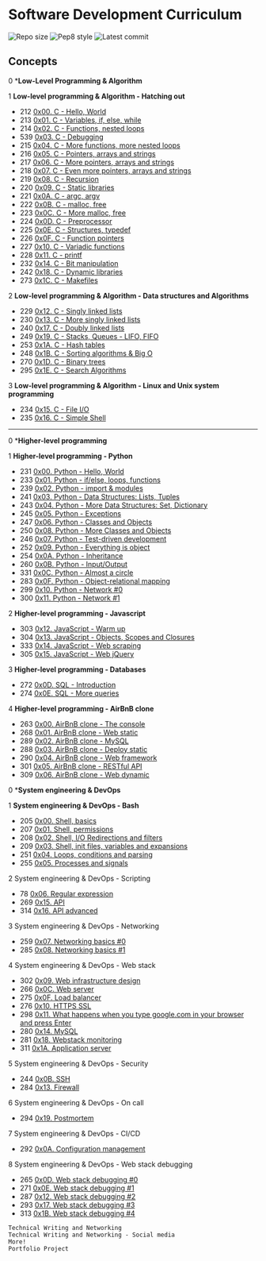 # Software Development Curriculum

![Repo size](https://img.shields.io/github/repo-size/AsuweRich/S.E_Bounty)
![Pep8 style](https://img.shields.io/badge/PEP8-style%20guide-purple?style=round-square)
![Latest commit](https://img.shields.io/github/last-commit/AsuweRich/S.E_Bounty/main?style=round-square)

## Concepts

0 ***Low-Level Programming & Algorithm**

1 **Low-level programming & Algorithm - Hatching out**
  -   212 [0x00. C - Hello, World](https://github.com/AsuweRich/S.E_Bounty/tree/main/alx-low_level_programming/0x00-hello_world)
  -   213 [0x01. C - Variables, if, else, while](https://github.com/AsuweRich/S.E_Bounty/tree/main/alx-low_level_programming/0x01-variables_if_else_while)
  -   214 [0x02. C - Functions, nested loops](https://github.com/AsuweRich/S.E_Bounty/tree/main/alx-low_level_programming/0x02-functions_nested_loops)
  -   539 [0x03. C - Debugging](https://github.com/AsuweRich/S.E_Bounty/tree/main/alx-low_level_programming/0x03-debugging)
  -   215 [0x04. C - More functions, more nested loops](https://github.com/AsuweRich/S.E_Bounty/tree/main/alx-low_level_programming/0x04-more_functions_nested_loops)
  -   216 [0x05. C - Pointers, arrays and strings](https://github.com/AsuweRich/S.E_Bounty/tree/main/alx-low_level_programming/0x05-pointers_arrays_strings)
  -   217 [0x06. C - More pointers, arrays and strings](https://github.com/AsuweRich/S.E_Bounty/tree/main/alx-low_level_programming/0x06-pointers_arrays_strings)
  -   218 [0x07. C - Even more pointers, arrays and strings](https://github.com/AsuweRich/S.E_Bounty/tree/main/alx-low_level_programming/0x07-pointers_arrays_strings)
  -   219 [0x08. C - Recursion](https://github.com/AsuweRich/S.E_Bounty/tree/main/alx-low_level_programming/0x08-recursion)
  -   220 [0x09. C - Static libraries](https://github.com/AsuweRich/S.E_Bounty/tree/main/alx-low_level_programming/0x09-static_libraries)
  -   221 [0x0A. C - argc, argv](https://github.com/AsuweRich/S.E_Bounty/tree/main/alx-low_level_programming/0x0A-argc_argv)
  -   222 [0x0B. C - malloc, free](https://github.com/AsuweRich/S.E_Bounty/tree/main/alx-low_level_programming/0x0B-malloc_free)
  -   223 [0x0C. C - More malloc, free](https://github.com/AsuweRich/S.E_Bounty/tree/main/alx-low_level_programming/0x0C-more_malloc_free)
  -   224 [0x0D. C - Preprocessor](https://github.com/AsuweRich/S.E_Bounty/tree/main/alx-low_level_programming/0x0D-preprocessor)
  -   225 [0x0E. C - Structures, typedef](https://github.com/AsuweRich/S.E_Bounty/tree/main/alx-low_level_programming/0x0E-structures_typedef)
  -   226 [0x0F. C - Function pointers](https://github.com/AsuweRich/S.E_Bounty/tree/main/alx-low_level_programming/0x0F-function_pointers)
  -   227 [0x10. C - Variadic functions](https://github.com/AsuweRich/S.E_Bounty/tree/main/alx-low_level_programming/0x10-variadic_functions)
  -   228 [0x11. C - printf](https://github.com/AsuweRich/S.E_Bounty/tree/main/printf)
  -   232 [0x14. C - Bit manipulation](https://github.com/AsuweRich/S.E_Bounty/tree/main/alx-low_level_programming/0x14-bit_manipulation)
  -   242 [0x18. C - Dynamic libraries](https://github.com/AsuweRich/S.E_Bounty/tree/main/alx-low_level_programming/0x18-dynamic_libraries)
  -   273 [0x1C. C - Makefiles](https://github.com/AsuweRich/S.E_Bounty/tree/main/alx-low_level_programming/0x1C-makefiles)
  
  
2 **Low-level programming & Algorithm - Data structures and Algorithms**
  -   229 [0x12. C - Singly linked lists](https://github.com/AsuweRich/S.E_Bounty/tree/main/alx-low_level_programming/0x12-singly_linked_lists)
  -   230 [0x13. C - More singly linked lists](https://github.com/AsuweRich/S.E_Bounty/tree/main/alx-low_level_programming/0x13-more_singly_linked_lists)
  -   240 [0x17. C - Doubly linked lists](https://github.com/AsuweRich/S.E_Bounty/tree/main/alx-low_level_programming/0x17-doubly_linked_lists)
  -   249 [0x19. C - Stacks, Queues - LIFO, FIFO](https://github.com/AsuweRich/S.E_Bounty/tree/main/monty)
  -   253 [0x1A. C - Hash tables](https://github.com/AsuweRich/S.E_Bounty/tree/main/alx-low_level_programming/0x1A-hash_tables)
  -   248 [0x1B. C - Sorting algorithms & Big O](https://github.com/AsuweRich/S.E_Bounty/tree/main/sorting_algorithms)
  -   270 [0x1D. C - Binary trees](https://github.com/AsuweRich/S.E_Bounty/tree/main/binary_trees)
  -   295 [0x1E. C - Search Algorithms](https://github.com/AsuweRich/S.E_Bounty/tree/main/alx-low_level_programming/0x1E-search_algorithms)
  
  
3 **Low-level programming & Algorithm - Linux and Unix system programming**
  -   234 [0x15. C - File I/O](https://github.com/AsuweRich/S.E_Bounty/tree/main/alx-low_level_programming/0x15-file_io)
  -   235 [0x16. C - Simple Shell](https://github.com/AsuweRich/S.E_Bounty/tree/main/simple_shell)

---

0 ***Higher-level programming**

1 **Higher-level programming - Python**
  -   231 [0x00. Python - Hello, World](https://github.com/AsuweRich/S.E_Bounty/tree/main/alx-higher_level_programming/0x00-python-hello_world)
  -   233 [0x01. Python - if/else, loops, functions](https://github.com/AsuweRich/S.E_Bounty/tree/main/alx-higher_level_programming/0x01-python-if_else_loops_functions)
  -   239 [0x02. Python - import & modules](https://github.com/AsuweRich/S.E_Bounty/tree/main/alx-higher_level_programming/0x02-python-import_modules)
  -   241 [0x03. Python - Data Structures: Lists, Tuples](https://github.com/AsuweRich/S.E_Bounty/tree/main/alx-higher_level_programming/0x03-python-data_structures)
  -   243 [0x04. Python - More Data Structures: Set, Dictionary](https://github.com/AsuweRich/S.E_Bounty/tree/main/alx-higher_level_programming/0x04-python-more_data_structures)
  -   245 [0x05. Python - Exceptions](https://github.com/AsuweRich/S.E_Bounty/tree/main/alx-higher_level_programming/0x05-python-exceptions)
  -   247 [0x06. Python - Classes and Objects](https://github.com/AsuweRich/S.E_Bounty/tree/main/alx-higher_level_programming/0x06-python-classes)
  -   250 [0x08. Python - More Classes and Objects](https://github.com/AsuweRich/S.E_Bounty/tree/main/alx-higher_level_programming/0x08-python-more_classes)
  -   246 [0x07. Python - Test-driven development](https://github.com/AsuweRich/S.E_Bounty/tree/main/alx-higher_level_programming/0x07-python-test_driven_development)
  -   252 [0x09. Python - Everything is object](https://github.com/AsuweRich/S.E_Bounty/tree/main/alx-higher_level_programming/0x09-python-everything_is_object)
  -   254 [0x0A. Python - Inheritance](https://github.com/AsuweRich/S.E_Bounty/tree/main/alx-higher_level_programming/0x0A-python-inheritance)
  -   260 [0x0B. Python - Input/Output](https://github.com/AsuweRich/S.E_Bounty/tree/main/alx-higher_level_programming/0x0B-python-input_output)
  -   331 [0x0C. Python - Almost a circle](https://github.com/AsuweRich/S.E_Bounty/tree/main/alx-higher_level_programming/0x0C-python-almost_a_circle)
  -   283 [0x0F. Python - Object-relational mapping](https://github.com/AsuweRich/S.E_Bounty/tree/main/alx-higher_level_programming/0x0F-python-object_relational_mapping)
  -   299 [0x10. Python - Network #0](https://github.com/AsuweRich/S.E_Bounty/tree/main/alx-higher_level_programming/0x10-python-network_0)
  -   300 [0x11. Python - Network #1](https://github.com/AsuweRich/S.E_Bounty/tree/main/alx-higher_level_programming/0x11-python-network_1)


2 **Higher-level programming - Javascript**
  -   303 [0x12. JavaScript - Warm up](https://github.com/AsuweRich/S.E_Bounty/tree/main/alx-higher_level_programming/0x12-javascript-warm_up)
  -   304 [0x13. JavaScript - Objects, Scopes and Closures](https://github.com/AsuweRich/S.E_Bounty/tree/main/alx-higher_level_programming/0x13-javascript_objects_scopes_closures)
  -   333 [0x14. JavaScript - Web scraping](https://github.com/AsuweRich/S.E_Bounty/tree/main/alx-higher_level_programming/0x14-javascript-web_scraping)
  -   305 [0x15. JavaScript - Web jQuery](https://github.com/AsuweRich/S.E_Bounty/tree/main/alx-higher_level_programming/0x15-javascript-web_jquery)


3 **Higher-level programming - Databases**
  -   272 [0x0D. SQL - Introduction](https://github.com/AsuweRich/S.E_Bounty/tree/main/alx-higher_level_programming/0x0D-SQL_introduction)
  -   274 [0x0E. SQL - More queries](https://github.com/AsuweRich/S.E_Bounty/tree/main/alx-higher_level_programming/0x0E-SQL_more_queries)


4 **Higher-level programming - AirBnB clone**
  -   263 [0x00. AirBnB clone - The console](https://github.com/AsuweRich/S.E_Bounty/tree/main/AirBnB_clone)
  -   268 [0x01. AirBnB clone - Web static](https://github.com/AsuweRich/S.E_Bounty/tree/main/AirBnB_clone/web_static)
  -   289 [0x02. AirBnB clone - MySQL](https://github.com/AsuweRich/S.E_Bounty/tree/main/AirBnB_clone_v2)
  -   288 [0x03. AirBnB clone - Deploy static](https://github.com/AsuweRich/S.E_Bounty/tree/main/AirBnB_clone_v2)
  -   290 [0x04. AirBnB clone - Web framework](https://github.com/AsuweRich/S.E_Bounty/tree/main/AirBnB_clone_v2/web_flask)
  -   301 [0x05. AirBnB clone - RESTful API](https://github.com/AsuweRich/S.E_Bounty/tree/main/AirBnB_clone_v3)
  -   309 [0x06. AirBnB clone - Web dynamic](https://github.com/AsuweRich/S.E_Bounty/tree/main/AirBnB_clone_v4)


0 ***System engineering & DevOps**

1 **System engineering & DevOps - Bash**
  -   205 [0x00. Shell, basics](https://github.com/AsuweRich/S.E_Bounty/tree/main/alx-system_engineering-devops/0x00-shell_basics)
  -   207 [0x01. Shell, permissions](https://github.com/AsuweRich/S.E_Bounty/tree/main/alx-system_engineering-devops/0x01-shell_permissions)
  -   208 [0x02. Shell, I/O Redirections and filters](https://github.com/AsuweRich/S.E_Bounty/tree/main/alx-system_engineering-devops/0x02-shell_redirections)
  -   209 [0x03. Shell, init files, variables and expansions](https://github.com/AsuweRich/S.E_Bounty/tree/main/alx-system_engineering-devops/0x03-shell_variables_expansions)
  -   251 [0x04. Loops, conditions and parsing](https://github.com/AsuweRich/S.E_Bounty/tree/main/alx-system_engineering-devops/0x04-loops_conditions_and_parsing)
  -   255 [0x05. Processes and signals](https://github.com/AsuweRich/S.E_Bounty/tree/main/alx-system_engineering-devops/0x05-processes_and_signals)


2 System engineering & DevOps - Scripting
  -   78 [0x06. Regular expression](https://github.com/AsuweRich/S.E_Bounty/tree/main/alx-system_engineering-devops/0x06-regular_expressions)
  -   269 [0x15. API](https://github.com/AsuweRich/S.E_Bounty/tree/main/alx-system_engineering-devops/0x15-api)
  -   314 [0x16. API advanced](https://github.com/AsuweRich/S.E_Bounty/tree/main/alx-system_engineering-devops/0x16-api_advanced)


3 System engineering & DevOps - Networking
  -   259 [0x07. Networking basics #0](https://github.com/AsuweRich/S.E_Bounty/tree/main/alx-system_engineering-devops/0x07-networking_basics)
  -   285 [0x08. Networking basics #1](https://github.com/AsuweRich/S.E_Bounty/tree/main/alx-system_engineering-devops/0x08-networking_basics_2)

4 System engineering & DevOps - Web stack
  -   302 [0x09. Web infrastructure design](https://github.com/AsuweRich/S.E_Bounty/tree/main/alx-system_engineering-devops/0x09-web_infrastructure_design)
  -   266 [0x0C. Web server](https://github.com/AsuweRich/S.E_Bounty/tree/main/alx-system_engineering-devops/0x0C-web_server)
  -   275 [0x0F. Load balancer](https://github.com/AsuweRich/S.E_Bounty/tree/main/alx-system_engineering-devops/0x0F-load_balancer)
  -   276 [0x10. HTTPS SSL](https://github.com/AsuweRich/S.E_Bounty/tree/main/alx-system_engineering-devops/0x10-https_ssl)
  -   298 [0x11. What happens when you type google.com in your browser and press Enter](https://github.com/AsuweRich/S.E_Bounty/tree/main/alx-system_engineering-devops/0x11-what_happen_when_you_type_google_com_in_your_browser_and_press_enter)
  -   280 [0x14. MySQL](https://github.com/AsuweRich/S.E_Bounty/tree/main/alx-system_engineering-devops/0x14-mysql)
  -   281 [0x18. Webstack monitoring](https://github.com/AsuweRich/S.E_Bounty/tree/main/alx-system_engineering-devops/0x18-webstack_monitoring)
  -   311 [0x1A. Application server](https://github.com/AsuweRich/S.E_Bounty/tree/main/alx-system_engineering-devops/0x1A-application_server)

5 System engineering & DevOps - Security
  -   244 [0x0B. SSH](https://github.com/AsuweRich/S.E_Bounty/tree/main/alx-system_engineering-devops/0x0B-ssh)
  -   284 [0x13. Firewall](https://github.com/AsuweRich/S.E_Bounty/tree/main/alx-system_engineering-devops/0x13-firewall)

6 System engineering & DevOps - On call
  -   294 [0x19. Postmortem](https://github.com/AsuweRich/S.E_Bounty/tree/main/alx-system_engineering-devops/0x19-postmortem)

7 System engineering & DevOps - CI/CD
  -   292 [0x0A. Configuration management](https://github.com/AsuweRich/S.E_Bounty/tree/main/alx-system_engineering-devops/0x0A-configuration_management)

8 System engineering & DevOps - Web stack debugging
  -   265 [0x0D. Web stack debugging #0](https://github.com/AsuweRich/S.E_Bounty/tree/main/alx-system_engineering-devops/0x0D-web_stack_debugging_0)
  -   271 [0x0E. Web stack debugging #1](https://github.com/AsuweRich/S.E_Bounty/tree/main/alx-system_engineering-devops/0x0E-web_stack_debugging_1)
  -   287 [0x12. Web stack debugging #2](https://github.com/AsuweRich/S.E_Bounty/tree/main/alx-system_engineering-devops/0x12-web_stack_debugging_2)
  -   293 [0x17. Web stack debugging #3](https://github.com/AsuweRich/S.E_Bounty/tree/main/alx-system_engineering-devops/0x17-web_stack_debugging_3)
  -   313 [0x1B. Web stack debugging #4](https://github.com/AsuweRich/S.E_Bounty/tree/main/alx-system_engineering-devops/0x1B-web_stack_debugging_4)

```
Technical Writing and Networking
Technical Writing and Networking - Social media
More!
Portfolio Project
```
